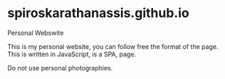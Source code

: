 # spiroskarathanassis.github.io
Personal Webswite


This is my personal website, you can follow free the format of the page.
This is written in JavaScript, is a SPA, page.

Do not use personal photographies.
